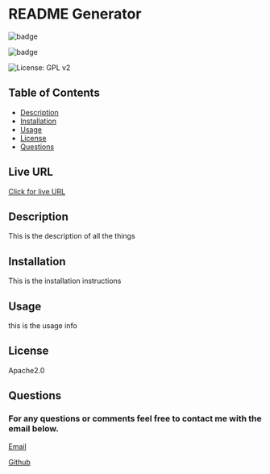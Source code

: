 
  # README Generator
  ![badge](https://img.shields.io/github/license/HeatMarie/Apache2.0?color=eb9a0e&style=flat-square)

  ![badge](https://img.shields.io/static/v1?label=license&message=Apache2.0&color=orange)

  ![License: GPL v2](https://img.shields.io/badge/License-GPL%20v2-blue.svg)
  
  ## Table of Contents
  * [Description](#description)
  * [Installation](#installation)
  * [Usage](#usage)
  * [License](#license)
  * [Questions](#questions)
  

  ## Live URL
  <a href="https://HeatMarie.github.io/readmeGenerator/"> Click for live URL </a>

  ## Description
  This is the description of all the things 

  ## Installation
  This is the installation instructions 

  ## Usage
  this is the usage info

  ## License
  Apache2.0

  ## Questions
  ### For any questions or comments feel free to contact me with the email below.

  <a href="mailto:h.m.bjoin@gmail.com">Email</a>

  <a href="https://github.com/HeatMarie">Github</a>
  

